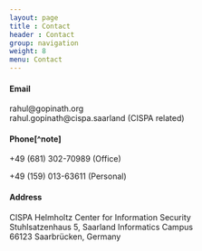 ```yaml
---
layout: page
title : Contact
header : Contact
group: navigation
weight: 8
menu: Contact
---
```


<h4>Email</h4>
rahul@gopinath.org<br/>
rahul.gopinath@cispa.saarland (CISPA related)<br/>

<h4>Phone[^note]</h4>
+49 (681) 302-70989 (Office)

+49 (159) 013-63611 (Personal)

<h4>Address</h4>
CISPA Helmholtz Center for Information Security<br/>
Stuhlsatzenhaus 5, Saarland Informatics Campus<br/>
66123 Saarbrücken, Germany<br/>
<p/>

[^note]: Email is my preferred form of receiving a communication, followed by SMS, and phone calls.


